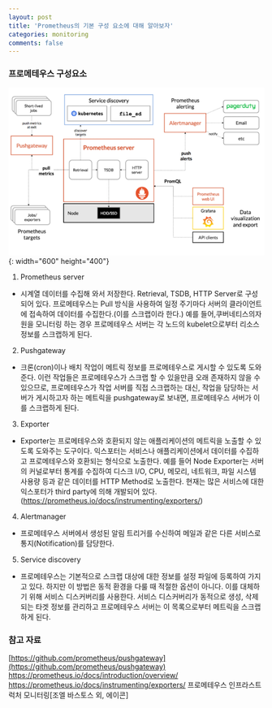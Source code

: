 ```yaml
---
layout: post
title: 'Prometheus의 기본 구성 요소에 대해 알아보자'
categories: monitoring
comments: false
---
```


### 프로메테우스 구성요소 ###
![프로메테우스 구조](/assets/img/prometheus/prometheus-01.PNG){: width="600" height="400"}

1) Prometheus server
- 시계열 데이터를 수집해 와서 저장한다. Retrieval, TSDB, HTTP Server로 구성되어 있다. 프로메테우스는 Pull 방식을 사용하여 일정 주기마다 서버의 클라이언트에 접속하여 데이터를 수집한다.(이를 스크랩이라 한다.)
예를 들어,쿠버네티스의자원을 모니터링 하는 경우 프로메테우스 서버는 각 노드의 kubelet으로부터 리소스 정보를 스크랩하게 된다. 

2) Pushgateway 
- 크론(cron)이나 배치 작업이 메트릭 정보를 프로메테우스로 게시할 수 있도록 도와준다. 이런 작업들은 프로메테우스가 스크랩 할 수 있을만큼 오래 존재하지 않을 수 있으므로, 프로메테우스가 작업 서버를 직접 스크랩하는 대신, 작업을 담당하는 서버가 게시하고자 하는 메트릭을 pushgateway로 보내면, 프로메테우스 서버가 이를 스크랩하게 된다. 

3) Exporter
- Exporter는 프로메테우스와 호환되지 않는 애플리케이션의 메트릭을 노출할 수 있도록 도와주는 도구이다. 익스포터는 서비스나 애플리케이션에서 데이터를 수집하고 프로메테우스와 호환되는 형식으로 노출한다. 예를 들어 Node Exporter는 서버의 커널로부터 통계를 수집하여 디스크 I/O, CPU, 메모리, 네트워크, 파일 시스템 사용량 등과 같은 데이터를 HTTP Method로 노출한다. 현재는 많은 서비스에 대한 익스포터가 third party에 의해 개발되어 있다. (https://prometheus.io/docs/instrumenting/exporters/)

4) Alertmanager
- 프로메테우스 서버에서 생성된 알림 트리거를 수신하여 메일과 같은 다른 서비스로 통지(Notification)를 담당한다. 

5) Service discovery
- 프로메테우스는 기본적으로 스크랩 대상에 대한 정보를 설정 파일에 등록하여 가지고 있다. 하지만 이 방법은 동적 환경을 다룰 때 적절한 옵션이 아니다. 이를 대체하기 위해 서비스 디스커버리를 사용한다. 서비스 디스커버리가 동적으로 생성, 삭제되는 타겟 정보를 관리하고 프로메테우스 서버는 이 목록으로부터 메트릭을 스크랩하게 된다.   


### 참고 자료
[https://github.com/prometheus/pushgateway](https://github.com/prometheus/pushgateway)
https://prometheus.io/docs/introduction/overview/
https://prometheus.io/docs/instrumenting/exporters/
프로메테우스 인프라스트럭처 모니터링[조엘 바스토스 외, 에이콘]